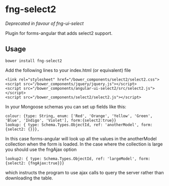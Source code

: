 # fng-select2

_*Deprecated in favour of fng-ui-select*_

Plugin for forms-angular that adds select2 support.

## Usage

    bower install fng-select2
    
Add the following lines to your index.html (or equivalent) file

    <link rel="stylesheet" href="/bower_components/select2/select2.css">
    <script src="/bower_components/jquery/jquery.js"></script>
    <script src="/bower_components/angular-ui-select2/src/select2.js"></script>
    <script src="/bower_components/select2/select2.js"></script>
    
In your Mongoose schemas you can set up fields like this:
       
    colour: {type: String, enum: ['Red', 'Orange', 'Yellow', 'Green', 'Blue', 'Indigo', 'Violet'], form:{select2:true}}
    lookup: { type: Schema.Types.ObjectId, ref: 'anotherModel', form: {select2: {}}},
    
In this case forms-angular will look up all the values in the anotherModel collection when the form is loaded.  In the
case where the collection is large you should use the fngAjax option 

    lookup2: { type: Schema.Types.ObjectId, ref: 'largeModel', form: {select2: {fngAjax:true}}} 
    
which instructs the program to use ajax calls to query the server rather than downloading the table.

